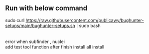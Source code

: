 ## Run with below command
sudo curl https://raw.githubusercontent.com/publicawy/bughunter-setups/main/bughunter-setups.sh | sudo bash <br><br><br>
error when subfinder , nuclei <br>
add test tool function after finish install all install
